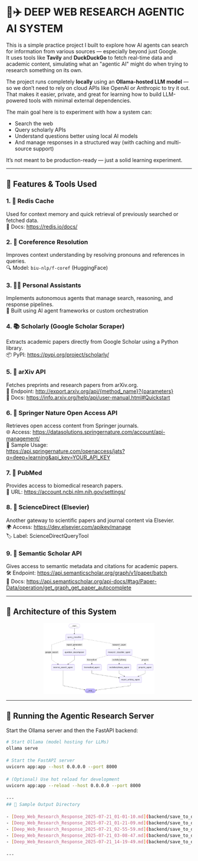 # 🧠✈️ DEEP WEB RESEARCH AGENTIC AI SYSTEM

This is a simple practice project I built to explore how AI agents can search for information from various sources — especially beyond just Google.  
It uses tools like **Tavily** and **DuckDuckGo** to fetch real-time data and academic content, simulating what an "agentic AI" might do when trying to research something on its own.

The project runs completely **locally** using an **Ollama-hosted LLM model** — so we don’t need to rely on cloud APIs like OpenAI or Anthropic to try it out. That makes it easier, private, and great for learning how to build LLM-powered tools with minimal external dependencies.

The main goal here is to experiment with how a system can:
- Search the web
- Query scholarly APIs
- Understand questions better using local AI models
- And manage responses in a structured way (with caching and multi-source support)

It’s not meant to be production-ready — just a solid learning experiment.

---

## 🧰 Features & Tools Used

### 1. 🧠 Redis Cache  
Used for context memory and quick retrieval of previously searched or fetched data.  
📄 Docs: https://redis.io/docs/

### 2. 🔄 Coreference Resolution  
Improves context understanding by resolving pronouns and references in queries.  
🔍 Model: `biu-nlp/f-coref` (HuggingFace)

### 3. 🧑‍💻 Personal Assistants  
Implements autonomous agents that manage search, reasoning, and response pipelines.  
🤖 Built using AI agent frameworks or custom orchestration

### 4. 📚 Scholarly (Google Scholar Scraper)  
Extracts academic papers directly from Google Scholar using a Python library.  
📦 PyPI: https://pypi.org/project/scholarly/

### 5. 🧾 arXiv API  
Fetches preprints and research papers from arXiv.org.  
🔗 Endpoint: http://export.arxiv.org/api/{method_name}?{parameters}  
📖 Docs: https://info.arxiv.org/help/api/user-manual.html#Quickstart

### 6. 📖 Springer Nature Open Access API  
Retrieves open access content from Springer journals.  
🌐 Access: https://datasolutions.springernature.com/account/api-management/  
📌 Sample Usage:  
https://api.springernature.com/openaccess/jats?q=deep+learning&api_key=YOUR_API_KEY

### 7. 🧬 PubMed  
Provides access to biomedical research papers.  
🔗 URL: https://account.ncbi.nlm.nih.gov/settings/

### 8. 🧪 ScienceDirect (Elsevier)  
Another gateway to scientific papers and journal content via Elsevier.  
🌍 Access: https://dev.elsevier.com/apikey/manage  
🏷️ Label: ScienceDirectQueryTool

### 9. 🧠 Semantic Scholar API  
Gives access to semantic metadata and citations for academic papers.  
🛠️ Endpoint: https://api.semanticscholar.org/graph/v1/paper/batch  
📘 Docs: https://api.semanticscholar.org/api-docs/#tag/Paper-Data/operation/get_graph_get_paper_autocomplete

---

## 📸 Architecture of this System

<div align="center">
  <img src="frontend/statics/media/graph_architecture.png" width="300" alt="Architecture"/>
</div>

---

## 🚀 Running the Agentic Research Server

Start the Ollama server and then the FastAPI backend:

```bash
# Start Ollama (model hosting for LLMs)
ollama serve

# Start the FastAPI server
uvicorn app:app --host 0.0.0.0 --port 8000

# (Optional) Use hot reload for development
uvicorn app:app --reload --host 0.0.0.0 --port 8000

---
## 📂 Sample Output Directory

- [Deep_Web_Research_Response_2025-07-21_01-01-10.md](backend/save_to_documents/Deep_Web_Research_Response_2025-07-21_01-01-10.md)
- [Deep_Web_Research_Response_2025-07-21_01-21-09.md](backend/save_to_documents/Deep_Web_Research_Response_2025-07-21_01-21-09.md)
- [Deep_Web_Research_Response_2025-07-21_02-55-59.md](backend/save_to_documents/Deep_Web_Research_Response_2025-07-21_02-55-59.md)
- [Deep_Web_Research_Response_2025-07-21_03-08-47.md](backend/save_to_documents/Deep_Web_Research_Response_2025-07-21_03-08-47.md)
- [Deep_Web_Research_Response_2025-07-21_14-19-49.md](backend/save_to_documents/Deep_Web_Research_Response_2025-07-21_14-19-49.md)

---